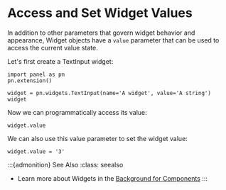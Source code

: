 # Access and Set Widget Values

In addition to other parameters that govern widget behavior and appearance, Widget objects have a ``value`` parameter that can be used to access the current value state.


Let's first create a TextInput widget:

```{pyodide}
import panel as pn
pn.extension()

widget = pn.widgets.TextInput(name='A widget', value='A string')
widget
```

Now we can programmatically access its value:

```{pyodide}
widget.value
```

We can also use this value parameter to set the widget value:

```{pyodide}
widget.value = '3'
```

:::{admonition} See Also
:class: seealso

* Learn more about Widgets in the <a href="../../background/components/components_overview.html#widgets">Background for Components</a>
:::